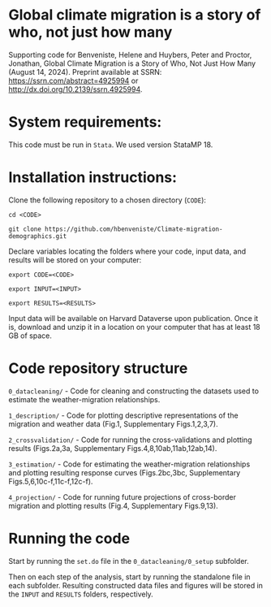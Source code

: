# Global climate migration is a story of who, not just how many
Supporting code for Benveniste, Helene and Huybers, Peter and Proctor, Jonathan, Global Climate Migration is a Story of Who, Not Just How Many (August 14, 2024). Preprint available at SSRN: https://ssrn.com/abstract=4925994 or http://dx.doi.org/10.2139/ssrn.4925994.

# System requirements:
This code must be run in `Stata`. We used version StataMP 18.

# Installation instructions:
Clone the following repository to a chosen directory (`CODE`):

`cd <CODE>`

`git clone https://github.com/hbenveniste/Climate-migration-demographics.git`

Declare variables locating the folders where your code, input data, and results will be stored on your computer:

`export CODE=<CODE>`

`export INPUT=<INPUT>`

`export RESULTS=<RESULTS>`

Input data will be available on Harvard Dataverse upon publication. Once it is, download and unzip it in a location on your computer that has at least 18 GB of space.

# Code repository structure
`0_datacleaning/` - Code for cleaning and constructing the datasets used to estimate the weather-migration relationships.

`1_description/` - Code for plotting descriptive representations of the migration and weather data (Fig.1, Supplementary Figs.1,2,3,7).

`2_crossvalidation/` - Code for running the cross-validations and plotting results (Figs.2a,3a, Supplementary Figs.4,8,10ab,11ab,12ab,14).

`3_estimation/` - Code for estimating the weather-migration relationships and plotting resulting response curves (Figs.2bc,3bc, Supplementary Figs.5,6,10c-f,11c-f,12c-f).

`4_projection/` - Code for running future projections of cross-border migration and plotting results (Fig.4, Supplementary Figs.9,13).

# Running the code
Start by running the `set.do` file in the `0_datacleaning/0_setup` subfolder.

Then on each step of the analysis, start by running the standalone file in each subfolder. Resulting constructed data files and figures will be stored in the `INPUT` and `RESULTS` folders, respectively.
